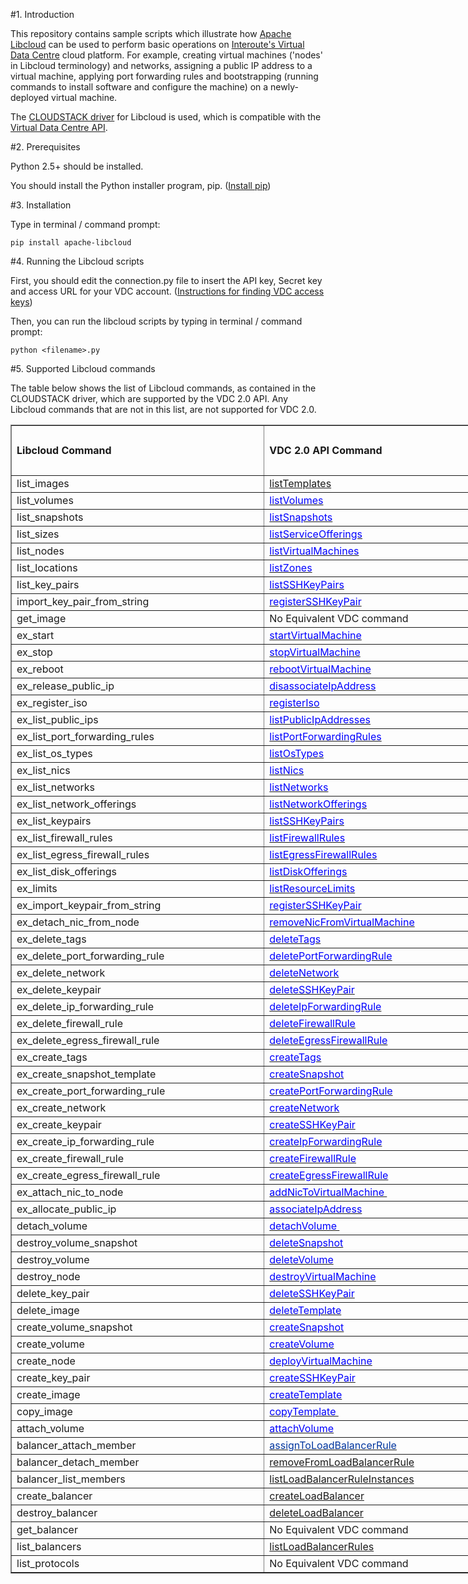 
#1. Introduction

This repository contains sample scripts which illustrate how [Apache Libcloud](http://libcloud.apache.org/) can be used to perform basic operations on [Interoute's Virtual Data Centre](http://cloudstore.interoute.com/main/WhatInterouteVDC) cloud platform. For example, creating virtual machines ('nodes' in Libcloud terminology) and networks, assigning a public IP address to a virtual machine, applying port forwarding rules and bootstrapping (running commands to install software and configure the machine) on a newly-deployed virtual machine.

The [CLOUDSTACK driver](https://libcloud.readthedocs.org/en/latest/compute/drivers/cloudstack.html) for Libcloud is used, which is compatible with the [Virtual Data Centre API](http://cloudstore.interoute.com/main/knowledge-centre/library/vdc-api-introduction-api).

#2. Prerequisites

Python 2.5+ should be installed.

You should install the Python installer program, pip. ([Install pip](https://pip.pypa.io/en/latest/installing.html))

#3. Installation

Type in terminal / command prompt:

`pip install apache-libcloud` 

#4. Running the Libcloud scripts

First, you should edit the connection.py file to insert the API key, Secret key and access URL for your VDC account. ([Instructions for finding VDC access keys](http://cloudstore.interoute.com/main/knowledge-centre/library/vdc-api-introduction-api#d56e140))

Then, you can run the libcloud scripts by typing in terminal / command prompt: 

`python <filename>.py` 

#5. Supported Libcloud commands

<p>The table below shows the list of Libcloud commands, as contained in the CLOUDSTACK driver, which are supported by the VDC 2.0 API. Any Libcloud commands that are not in this list, are not supported for VDC 2.0.</p>


<div id="Libcloud Commands_2055" align=center x:publishsource="Excel">

<table border=1 cellpadding=0 cellspacing=0 width=794 style='border-collapse:
 collapse;table-layout:fixed;width:595pt'>
 <col width=407 style='mso-width-source:userset;mso-width-alt:14884;width:305pt'>
 <col width=387 style='mso-width-source:userset;mso-width-alt:14153;width:290pt'>
 <tr height=20 style='mso-height-source:userset;height:15.0pt'>
  <td rowspan=4 height=80 class=xl682055 width=407 style='height:60.0pt;
  width:305pt'><b>Libcloud Command</b></td>
  <td rowspan=4 class=xl682055 width=387 style='width:290pt'><b>VDC 2.0 API
  Command</b></td>
 </tr>
 <tr height=20 style='mso-height-source:userset;height:15.0pt'>
 </tr>
 <tr height=20 style='mso-height-source:userset;height:15.0pt'>
 </tr>
 <tr height=20 style='mso-height-source:userset;height:15.0pt'>
 </tr>
  </tr>
 <tr height=20 style='height:15.0pt'>
  <td height=20 class=xl6732583 style='height:15.0pt;border-top:none'>list_images</td>
  <td class=xl6832583 style='border-top:none;border-left:none'><a
  href="http://cloudstore.interoute.com/main/knowledge-centre/library/api-article/vdc/20/listTemplates"
  target="_parent">listTemplates</a></td>
 </tr>
 <tr height=20 style='height:15.0pt'>
  <td height=20 class=xl6732583 style='height:15.0pt;border-top:none'>list_volumes</td>
  <td class=xl6932583 style='border-top:none;border-left:none'><a
  href="http://cloudstore.interoute.com/main/knowledge-centre/library/api-article/vdc/20/listVolumes"
  target="_parent"><span style='color:blue'>listVolumes</span></a></td>
 </tr>
 <tr height=20 style='height:15.0pt'>
  <td height=20 class=xl6732583 style='height:15.0pt;border-top:none'>list_snapshots</td>
  <td class=xl6932583 style='border-top:none;border-left:none'><a
  href="http://cloudstore.interoute.com/main/knowledge-centre/library/api-article/vdc/20/listSnapshots"
  target="_parent"><span style='color:blue'>listSnapshots</span></a></td>
 </tr>
 <tr height=20 style='height:15.0pt'>
  <td height=20 class=xl6732583 style='height:15.0pt;border-top:none'>list_sizes</td>
  <td class=xl6932583 style='border-top:none;border-left:none'><a
  href="http://cloudstore.interoute.com/main/knowledge-centre/library/api-article/vdc/20/listServiceOfferings"
  target="_parent"><span style='color:blue'>listServiceOfferings</span></a></td>
 </tr>
 <tr height=20 style='height:15.0pt'>
  <td height=20 class=xl6732583 style='height:15.0pt;border-top:none'>list_nodes</td>
  <td class=xl6932583 style='border-top:none;border-left:none'><a
  href="http://cloudstore.interoute.com/main/knowledge-centre/library/api-article/vdc/20/listVirtualMachines"
  target="_parent"><span style='color:blue'>listVirtualMachines</span></a></td>
 </tr>
 <tr height=20 style='height:15.0pt'>
  <td height=20 class=xl6732583 style='height:15.0pt;border-top:none'>list_locations</td>
  <td class=xl6932583 style='border-top:none;border-left:none'><a
  href="http://cloudstore.interoute.com/main/knowledge-centre/library/api-article/vdc/20/listZones"
  target="_parent"><span style='color:blue'>listZones</span></a></td>
 </tr>
 <tr height=20 style='height:15.0pt'>
  <td height=20 class=xl6732583 style='height:15.0pt;border-top:none'>list_key_pairs</td>
  <td class=xl6932583 style='border-top:none;border-left:none'><a
  href="http://cloudstore.interoute.com/main/knowledge-centre/library/api-article/vdc/20/listSSHKeyPairs"
  target="_parent"><span style='color:blue'>listSSHKeyPairs</span></a></td>
 </tr>
 <tr height=20 style='height:15.0pt'>
  <td height=20 class=xl6732583 style='height:15.0pt;border-top:none'>import_key_pair_from_string</td>
  <td class=xl6932583 style='border-top:none;border-left:none'><a
  href="http://cloudstore.interoute.com/main/knowledge-centre/library/api-article/vdc/20/registerSSHKeyPair"
  target="_parent"><span style='color:blue'>registerSSHKeyPair</span></a></td>
 </tr>
 <tr height=20 style='height:15.0pt'>
  <td height=20 class=xl6732583 style='height:15.0pt;border-top:none'>get_image</td>
  <td class=xl7032583 style='border-top:none;border-left:none'>No Equivalent
  VDC command</td>
 </tr>
 <tr height=20 style='height:15.0pt'>
  <td height=20 class=xl6732583 style='height:15.0pt;border-top:none'>ex_start</td>
  <td class=xl6932583 style='border-top:none;border-left:none'><a
  href="http://cloudstore.interoute.com/main/knowledge-centre/library/api-article/vdc/20/startVirtualMachine"
  target="_parent"><span style='color:blue'>startVirtualMachine</span></a></td>
 </tr>
 <tr height=20 style='height:15.0pt'>
  <td height=20 class=xl6732583 style='height:15.0pt;border-top:none'>ex_stop</td>
  <td class=xl6932583 style='border-top:none;border-left:none'><a
  href="http://cloudstore.interoute.com/main/knowledge-centre/library/api-article/vdc/20/stopVirtualMachine"
  target="_parent"><span style='color:blue'>stopVirtualMachine</span></a></td>
 </tr>
 <tr height=20 style='height:15.0pt'>
  <td height=20 class=xl6732583 style='height:15.0pt;border-top:none'>ex_reboot</td>
  <td class=xl6932583 style='border-top:none;border-left:none'><a
  href="http://cloudstore.interoute.com/main/knowledge-centre/library/api-article/vdc/20/rebootVirtualMachine"
  target="_parent"><span style='color:blue'>rebootVirtualMachine</span></a></td>
 </tr>
 <tr height=20 style='height:15.0pt'>
  <td height=20 class=xl6732583 style='height:15.0pt;border-top:none'>ex_release_public_ip</td>
  <td class=xl6932583 style='border-top:none;border-left:none'><a
  href="http://cloudstore.interoute.com/main/knowledge-centre/library/api-article/vdc/20/disassociateIpAddress"
  target="_parent"><span style='color:blue'>disassociateIpAddress</span></a></td>
 </tr>
 <tr height=20 style='height:15.0pt'>
  <td height=20 class=xl6732583 style='height:15.0pt;border-top:none'>ex_register_iso</td>
  <td class=xl6932583 style='border-top:none;border-left:none'><a
  href="http://cloudstore.interoute.com/main/knowledge-centre/library/api-article/vdc/20/registerIso"
  target="_parent"><span style='color:blue'>registerIso</span></a></td>
 </tr>
 <tr height=20 style='height:15.0pt'>
  <td height=20 class=xl6732583 style='height:15.0pt;border-top:none'>ex_list_public_ips</td>
  <td class=xl6932583 style='border-top:none;border-left:none'><a
  href="http://cloudstore.interoute.com/main/knowledge-centre/library/api-article/vdc/20/listPublicIpAddresses"
  target="_parent"><span style='color:blue'>listPublicIpAddresses</span></a></td>
 </tr>
 <tr height=20 style='height:15.0pt'>
  <td height=20 class=xl6732583 style='height:15.0pt;border-top:none'>ex_list_port_forwarding_rules</td>
  <td class=xl6932583 style='border-top:none;border-left:none'><a
  href="http://cloudstore.interoute.com/main/knowledge-centre/library/api-article/vdc/20/listPortForwardingRules"
  target="_parent"><span style='color:blue'>listPortForwardingRules</span></a></td>
 </tr>
 <tr height=20 style='height:15.0pt'>
  <td height=20 class=xl6732583 style='height:15.0pt;border-top:none'>ex_list_os_types</td>
  <td class=xl6932583 style='border-top:none;border-left:none'><a
  href="http://cloudstore.interoute.com/main/knowledge-centre/library/api-article/vdc/20/listOsTypes"
  target="_parent"><span style='color:blue'>listOsTypes</span></a></td>
 </tr>
 <tr height=20 style='height:15.0pt'>
  <td height=20 class=xl6732583 style='height:15.0pt;border-top:none'>ex_list_nics</td>
  <td class=xl6932583 style='border-top:none;border-left:none'><a
  href="http://cloudstore.interoute.com/main/knowledge-centre/library/api-article/vdc/20/listNics"
  target="_parent"><span style='color:blue'>listNics</span></a></td>
 </tr>
 <tr height=20 style='height:15.0pt'>
  <td height=20 class=xl6732583 style='height:15.0pt;border-top:none'>ex_list_networks</td>
  <td class=xl6932583 style='border-top:none;border-left:none'><a
  href="http://cloudstore.interoute.com/main/knowledge-centre/library/api-article/vdc/20/listNetworks"
  target="_parent"><span style='color:blue'>listNetworks</span></a></td>
 </tr>
 <tr height=20 style='height:15.0pt'>
  <td height=20 class=xl6732583 style='height:15.0pt;border-top:none'>ex_list_network_offerings</td>
  <td class=xl6932583 style='border-top:none;border-left:none'><a
  href="http://cloudstore.interoute.com/main/knowledge-centre/library/api-article/vdc/20/listNetworkOfferings"
  target="_parent"><span style='color:blue'>listNetworkOfferings</span></a></td>
 </tr>
 <tr height=20 style='height:15.0pt'>
  <td height=20 class=xl6732583 style='height:15.0pt;border-top:none'>ex_list_keypairs</td>
  <td class=xl6932583 style='border-top:none;border-left:none'><a
  href="http://cloudstore.interoute.com/main/knowledge-centre/library/api-article/vdc/20/listSSHKeyPairs"
  target="_parent"><span style='color:blue'>listSSHKeyPairs</span></a></td>
 </tr>
 <tr height=20 style='height:15.0pt'>
  <td height=20 class=xl6732583 style='height:15.0pt;border-top:none'>ex_list_firewall_rules</td>
  <td class=xl6932583 style='border-top:none;border-left:none'><a
  href="http://cloudstore.interoute.com/main/knowledge-centre/library/api-article/vdc/20/listFirewallRules"
  target="_parent"><span style='color:blue'>listFirewallRules</span></a></td>
 </tr>
 <tr height=20 style='height:15.0pt'>
  <td height=20 class=xl6732583 style='height:15.0pt;border-top:none'>ex_list_egress_firewall_rules</td>
  <td class=xl6932583 style='border-top:none;border-left:none'><a
  href="http://cloudstore.interoute.com/main/knowledge-centre/library/api-article/vdc/20/listEgressFirewallRules"
  target="_parent"><span style='color:blue'>listEgressFirewallRules</span></a></td>
 </tr>
 <tr height=20 style='height:15.0pt'>
  <td height=20 class=xl6732583 style='height:15.0pt;border-top:none'>ex_list_disk_offerings</td>
  <td class=xl6932583 style='border-top:none;border-left:none'><a
  href="http://cloudstore.interoute.com/main/knowledge-centre/library/api-article/vdc/20/listDiskOfferings"
  target="_parent"><span style='color:blue'>listDiskOfferings</span></a></td>
 </tr>
 <tr height=20 style='height:15.0pt'>
  <td height=20 class=xl6732583 style='height:15.0pt;border-top:none'>ex_limits</td>
  <td class=xl6932583 style='border-top:none;border-left:none'><a
  href="http://cloudstore.interoute.com/main/knowledge-centre/library/api-article/vdc/20/listResourceLimits"
  target="_parent"><span style='color:blue'>listResourceLimits</span></a></td>
 </tr>
 <tr height=20 style='height:15.0pt'>
  <td height=20 class=xl6732583 style='height:15.0pt;border-top:none'>ex_import_keypair_from_string</td>
  <td class=xl6932583 style='border-top:none;border-left:none'><a
  href="http://cloudstore.interoute.com/main/knowledge-centre/library/api-article/vdc/20/registerSSHKeyPair"
  target="_parent"><span style='color:blue'>registerSSHKeyPair</span></a></td>
 </tr>
 <tr height=20 style='height:15.0pt'>
  <td height=20 class=xl6732583 style='height:15.0pt;border-top:none'>ex_detach_nic_from_node</td>
  <td class=xl6932583 style='border-top:none;border-left:none'><a
  href="http://cloudstore.interoute.com/main/knowledge-centre/library/api-article/vdc/20/removeNicFromVirtualMachine"
  target="_parent"><span style='color:blue'>removeNicFromVirtualMachine</span></a></td>
 </tr>
 <tr height=20 style='height:15.0pt'>
  <td height=20 class=xl6732583 style='height:15.0pt;border-top:none'>ex_delete_tags</td>
  <td class=xl6932583 style='border-top:none;border-left:none'><a
  href="http://cloudstore.interoute.com/main/knowledge-centre/library/api-article/vdc/20/deleteTags"
  target="_parent"><span style='color:blue'>deleteTags</span></a></td>
 </tr>
 <tr height=20 style='height:15.0pt'>
  <td height=20 class=xl6732583 style='height:15.0pt;border-top:none'>ex_delete_port_forwarding_rule</td>
  <td class=xl6932583 style='border-top:none;border-left:none'><a
  href="http://cloudstore.interoute.com/main/knowledge-centre/library/api-article/vdc/20/deletePortForwardingRule"
  target="_parent"><span style='color:blue'>deletePortForwardingRule</span></a></td>
 </tr>
 <tr height=20 style='height:15.0pt'>
  <td height=20 class=xl6732583 style='height:15.0pt;border-top:none'>ex_delete_network</td>
  <td class=xl6932583 style='border-top:none;border-left:none'><a
  href="http://cloudstore.interoute.com/main/knowledge-centre/library/api-article/vdc/20/deleteNetwork"
  target="_parent"><span style='color:blue'>deleteNetwork</span></a></td>
 </tr>
 <tr height=20 style='height:15.0pt'>
  <td height=20 class=xl6732583 style='height:15.0pt;border-top:none'>ex_delete_keypair</td>
  <td class=xl6932583 style='border-top:none;border-left:none'><a
  href="http://cloudstore.interoute.com/main/knowledge-centre/library/api-article/vdc/20/deleteSSHKeyPair"
  target="_parent"><span style='color:blue'>deleteSSHKeyPair</span></a></td>
 </tr>
 <tr height=20 style='height:15.0pt'>
  <td height=20 class=xl6732583 style='height:15.0pt;border-top:none'>ex_delete_ip_forwarding_rule</td>
  <td class=xl6932583 style='border-top:none;border-left:none'><a
  href="http://cloudstore.interoute.com/main/knowledge-centre/library/api-article/vdc/20/deleteIpForwardingRule"
  target="_parent"><span style='color:blue'>deleteIpForwardingRule</span></a></td>
 </tr>
 <tr height=20 style='height:15.0pt'>
  <td height=20 class=xl6732583 style='height:15.0pt;border-top:none'>ex_delete_firewall_rule</td>
  <td class=xl6932583 style='border-top:none;border-left:none'><a
  href="http://cloudstore.interoute.com/main/knowledge-centre/library/api-article/vdc/20/deleteFirewallRule"
  target="_parent"><span style='color:blue'>deleteFirewallRule</span></a></td>
 </tr>
 <tr height=20 style='height:15.0pt'>
  <td height=20 class=xl6732583 style='height:15.0pt;border-top:none'>ex_delete_egress_firewall_rule</td>
  <td class=xl6932583 style='border-top:none;border-left:none'><a
  href="http://cloudstore.interoute.com/main/knowledge-centre/library/api-article/vdc/20/deleteEgressFirewallRule"
  target="_parent"><span style='color:blue'>deleteEgressFirewallRule</span></a></td>
 </tr>
 <tr height=20 style='height:15.0pt'>
  <td height=20 class=xl6732583 style='height:15.0pt;border-top:none'>ex_create_tags</td>
  <td class=xl6932583 style='border-top:none;border-left:none'><a
  href="http://cloudstore.interoute.com/main/knowledge-centre/library/api-article/vdc/20/createTags"
  target="_parent"><span style='color:blue'>createTags</span></a></td>
 </tr>
 <tr height=20 style='height:15.0pt'>
  <td height=20 class=xl6732583 style='height:15.0pt;border-top:none'>ex_create_snapshot_template</td>
  <td class=xl6932583 style='border-top:none;border-left:none'><a
  href="http://cloudstore.interoute.com/main/knowledge-centre/library/api-article/vdc/20/createSnapshot"
  target="_parent"><span style='color:blue'>createSnapshot</span></a></td>
 </tr>
 <tr height=20 style='height:15.0pt'>
  <td height=20 class=xl6732583 style='height:15.0pt;border-top:none'>ex_create_port_forwarding_rule</td>
  <td class=xl6932583 style='border-top:none;border-left:none'><a
  href="http://cloudstore.interoute.com/main/knowledge-centre/library/api-article/vdc/20/createPortForwardingRule"
  target="_parent"><span style='color:blue'>createPortForwardingRule</span></a></td>
 </tr>
 <tr height=20 style='height:15.0pt'>
  <td height=20 class=xl6732583 style='height:15.0pt;border-top:none'>ex_create_network</td>
  <td class=xl6932583 style='border-top:none;border-left:none'><a
  href="http://cloudstore.interoute.com/main/knowledge-centre/library/api-article/vdc/20/createNetwork"
  target="_parent"><span style='color:blue'>createNetwork</span></a></td>
 </tr>
 <tr height=20 style='height:15.0pt'>
  <td height=20 class=xl6732583 style='height:15.0pt;border-top:none'>ex_create_keypair</td>
  <td class=xl6932583 style='border-top:none;border-left:none'><a
  href="http://cloudstore.interoute.com/main/knowledge-centre/library/api-article/vdc/20/createSSHKeyPair"
  target="_parent"><span style='color:blue'>createSSHKeyPair</span></a></td>
 </tr>
 <tr height=20 style='height:15.0pt'>
  <td height=20 class=xl6732583 style='height:15.0pt;border-top:none'>ex_create_ip_forwarding_rule</td>
  <td class=xl6932583 style='border-top:none;border-left:none'><a
  href="http://cloudstore.interoute.com/main/knowledge-centre/library/api-article/vdc/20/createIpForwardingRule"
  target="_parent"><span style='color:blue'>createIpForwardingRule</span></a></td>
 </tr>
 <tr height=20 style='height:15.0pt'>
  <td height=20 class=xl6732583 style='height:15.0pt;border-top:none'>ex_create_firewall_rule</td>
  <td class=xl6932583 style='border-top:none;border-left:none'><a
  href="http://cloudstore.interoute.com/main/knowledge-centre/library/api-article/vdc/20/createFirewallRule"
  target="_parent"><span style='color:blue'>createFirewallRule</span></a></td>
 </tr>
 <tr height=20 style='height:15.0pt'>
  <td height=20 class=xl6732583 style='height:15.0pt;border-top:none'>ex_create_egress_firewall_rule</td>
  <td class=xl6932583 style='border-top:none;border-left:none'><a
  href="http://cloudstore.interoute.com/main/knowledge-centre/library/api-article/vdc/20/createEgressFirewallRule"
  target="_parent"><span style='color:blue'>createEgressFirewallRule</span></a></td>
 </tr>
 <tr height=20 style='height:15.0pt'>
  <td height=20 class=xl6732583 style='height:15.0pt;border-top:none'>ex_attach_nic_to_node</td>
  <td class=xl6932583 style='border-top:none;border-left:none'><a
  href="http://cloudstore.interoute.com/main/knowledge-centre/library/api-article/vdc/20/addNicToVirtualMachine"
  target="_parent"><span style='color:blue'>addNicToVirtualMachine&nbsp;</span></a></td>
 </tr>
 <tr height=20 style='height:15.0pt'>
  <td height=20 class=xl6732583 style='height:15.0pt;border-top:none'>ex_allocate_public_ip</td>
  <td class=xl6932583 style='border-top:none;border-left:none'><a
  href="http://cloudstore.interoute.com/main/knowledge-centre/library/api-article/vdc/20/associateIpAddress"
  target="_parent"><span style='color:blue'>associateIpAddress</span></a></td>
 </tr>
 <tr height=20 style='height:15.0pt'>
  <td height=20 class=xl6732583 style='height:15.0pt;border-top:none'>detach_volume</td>
  <td class=xl6932583 style='border-top:none;border-left:none'><a
  href="http://cloudstore.interoute.com/main/knowledge-centre/library/api-article/vdc/20/detachVolume"
  target="_parent"><span style='color:blue'>detachVolume&nbsp;</span></a></td>
 </tr>
 <tr height=20 style='height:15.0pt'>
  <td height=20 class=xl6732583 style='height:15.0pt;border-top:none'>destroy_volume_snapshot</td>
  <td class=xl6932583 style='border-top:none;border-left:none'><a
  href="http://cloudstore.interoute.com/main/knowledge-centre/library/api-article/vdc/20/deleteSnapshot"
  target="_parent"><span style='color:blue'>deleteSnapshot</span></a></td>
 </tr>
 <tr height=20 style='height:15.0pt'>
  <td height=20 class=xl6732583 style='height:15.0pt;border-top:none'>destroy_volume</td>
  <td class=xl6932583 style='border-top:none;border-left:none'><a
  href="http://cloudstore.interoute.com/main/knowledge-centre/library/api-article/vdc/20/deleteVolume"
  target="_parent"><span style='color:blue'>deleteVolume</span></a></td>
 </tr>
 <tr height=20 style='height:15.0pt'>
  <td height=20 class=xl6732583 style='height:15.0pt;border-top:none'>destroy_node</td>
  <td class=xl6932583 style='border-top:none;border-left:none'><a
  href="http://cloudstore.interoute.com/main/knowledge-centre/library/api-article/vdc/20/destroyVirtualMachine"
  target="_parent"><span style='color:blue'>destroyVirtualMachine</span></a></td>
 </tr>
 <tr height=20 style='height:15.0pt'>
  <td height=20 class=xl6732583 style='height:15.0pt;border-top:none'>delete_key_pair</td>
  <td class=xl6932583 style='border-top:none;border-left:none'><a
  href="http://cloudstore.interoute.com/main/knowledge-centre/library/api-article/vdc/20/deleteSSHKeyPair"
  target="_parent"><span style='color:blue'>deleteSSHKeyPair</span></a></td>
 </tr>
 <tr height=20 style='height:15.0pt'>
  <td height=20 class=xl6732583 style='height:15.0pt;border-top:none'>delete_image</td>
  <td class=xl6932583 style='border-top:none;border-left:none'><a
  href="http://cloudstore.interoute.com/main/knowledge-centre/library/api-article/vdc/20/deleteTemplate"
  target="_parent"><span style='color:blue'>deleteTemplate</span></a></td>
 </tr>
 <tr height=20 style='height:15.0pt'>
  <td height=20 class=xl6732583 style='height:15.0pt;border-top:none'>create_volume_snapshot</td>
  <td class=xl6932583 style='border-top:none;border-left:none'><a
  href="http://cloudstore.interoute.com/main/knowledge-centre/library/api-article/vdc/20/createSnapshot"
  target="_parent"><span style='color:blue'>createSnapshot</span></a></td>
 </tr>
 <tr height=20 style='height:15.0pt'>
  <td height=20 class=xl6732583 style='height:15.0pt;border-top:none'>create_volume</td>
  <td class=xl6932583 style='border-top:none;border-left:none'><a
  href="http://cloudstore.interoute.com/main/knowledge-centre/library/api-article/vdc/20/createVolume"
  target="_parent"><span style='color:blue'>createVolume</span></a></td>
 </tr>
 <tr height=20 style='height:15.0pt'>
  <td height=20 class=xl6732583 style='height:15.0pt;border-top:none'>create_node</td>
  <td class=xl6932583 style='border-top:none;border-left:none'><a
  href="http://cloudstore.interoute.com/main/knowledge-centre/library/api-article/vdc/20/deployVirtualMachine"
  target="_parent"><span style='color:blue'>deployVirtualMachine</span></a></td>
 </tr>
 <tr height=20 style='height:15.0pt'>
  <td height=20 class=xl6732583 style='height:15.0pt;border-top:none'>create_key_pair</td>
  <td class=xl6932583 style='border-top:none;border-left:none'><a
  href="http://cloudstore.interoute.com/main/knowledge-centre/library/api-article/vdc/20/createSSHKeyPair"
  target="_parent"><span style='color:blue'>createSSHKeyPair</span></a></td>
 </tr>
 <tr height=20 style='height:15.0pt'>
  <td height=20 class=xl6732583 style='height:15.0pt;border-top:none'>create_image</td>
  <td class=xl6932583 style='border-top:none;border-left:none'><a
  href="http://cloudstore.interoute.com/main/knowledge-centre/library/api-article/vdc/20/createTemplate"
  target="_parent"><span style='color:blue'>createTemplate</span></a></td>
 </tr>
 <tr height=20 style='height:15.0pt'>
  <td height=20 class=xl6732583 style='height:15.0pt;border-top:none'>copy_image</td>
  <td class=xl6932583 style='border-top:none;border-left:none'><a
  href="http://cloudstore.interoute.com/main/knowledge-centre/library/api-article/vdc/20/copyTemplate"
  target="_parent"><span style='color:blue'>copyTemplate&nbsp;</span></a></td>
 </tr>
 <tr height=20 style='height:15.0pt'>
  <td height=20 class=xl6732583 style='height:15.0pt;border-top:none'>attach_volume</td>
  <td class=xl6932583 style='border-top:none;border-left:none'><a
  href="http://cloudstore.interoute.com/main/knowledge-centre/library/api-article/vdc/20/attachVolume"
  target="_parent"><span style='color:blue'>attachVolume</span></a></td>
 </tr>
 <tr height=20 style='height:15.0pt'>
  <td height=20 class=xl7132583 style='height:15.0pt;border-top:none'>balancer_attach_member</td>
  <td class=xl7232583 style='border-top:none;border-left:none'><a
  href="http://cloudstore.interoute.com/main/knowledge-centre/library/api-article/vdc/20/assignToLoadBalancerRule"
  target="_parent"><span style='color:#00359E'>assignToLoadBalancerRule</span></a></td>
 </tr>
 <tr height=20 style='height:15.0pt'>
  <td height=20 class=xl7132583 style='height:15.0pt;border-top:none'>balancer_detach_member</td>
  <td class=xl6832583 style='border-top:none;border-left:none'><a
  href="http://cloudstore.interoute.com/main/knowledge-centre/library/api-article/vdc/20/removeFromLoadBalancerRule"
  target="_parent">removeFromLoadBalancerRule</a></td>
 </tr>
 <tr height=20 style='height:15.0pt'>
  <td height=20 class=xl7132583 style='height:15.0pt;border-top:none'>balancer_list_members</td>
  <td class=xl6832583 style='border-top:none;border-left:none'><a
  href="http://cloudstore.interoute.com/main/knowledge-centre/library/api-article/vdc/20/listLoadBalancerRuleInstances"
  target="_parent">listLoadBalancerRuleInstances</a></td>
 </tr>
 <tr height=20 style='height:15.0pt'>
  <td height=20 class=xl7132583 style='height:15.0pt;border-top:none'>create_balancer</td>
  <td class=xl6832583 style='border-top:none;border-left:none'><a
  href="http://cloudstore.interoute.com/main/knowledge-centre/library/api-article/vdc/20/createLoadBalancer"
  target="_parent">createLoadBalancer</a></td>
 </tr>
 <tr height=20 style='height:15.0pt'>
  <td height=20 class=xl7132583 style='height:15.0pt;border-top:none'>destroy_balancer</td>
  <td class=xl6832583 style='border-top:none;border-left:none'><a
  href="http://cloudstore.interoute.com/main/knowledge-centre/library/api-article/vdc/20/deleteLoadBalancer"
  target="_parent">deleteLoadBalancer</a></td>
 </tr>
 <tr height=20 style='height:15.0pt'>
  <td height=20 class=xl7132583 style='height:15.0pt;border-top:none'>get_balancer</td>
  <td class=xl7032583 style='border-top:none;border-left:none'>No Equivalent
  VDC command</td>
 </tr>
 <tr height=20 style='height:15.0pt'>
  <td height=20 class=xl7132583 style='height:15.0pt;border-top:none'>list_balancers</td>
  <td class=xl6832583 style='border-top:none;border-left:none'><a
  href="http://cloudstore.interoute.com/main/knowledge-centre/library/api-article/vdc/20/listLoadBalancerRules"
  target="_parent">listLoadBalancerRules</a></td>
 </tr>
 <tr height=20 style='height:15.0pt'>
  <td height=20 class=xl7132583 style='height:15.0pt;border-top:none'>list_protocols</td>
  <td class=xl7032583 style='border-top:none;border-left:none'>No Equivalent
  VDC command</td>
 </tr>

</table>
</div>
